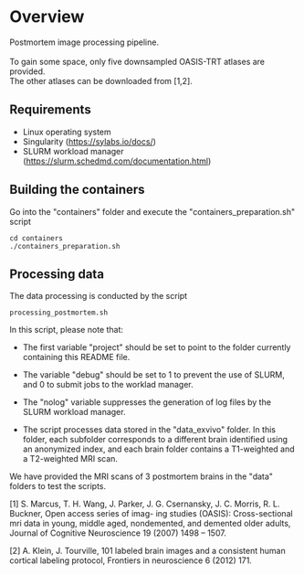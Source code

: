 # Overview
Postmortem image processing pipeline. </br></br>
To gain some space, only five downsampled OASIS-TRT atlases are provided. </br>
The other atlases can be downloaded from [1,2].

## Requirements

- Linux operating system
- Singularity (https://sylabs.io/docs/)
- SLURM workload manager (https://slurm.schedmd.com/documentation.html)

## Building the containers

Go into the "containers" folder and execute the "containers_preparation.sh" script
```
cd containers
./containers_preparation.sh
```

## Processing data

The data processing is conducted by the script
```
processing_postmortem.sh
```

In this script, please note that:

- The first variable "project" should be set to point to the folder currently containing this README file.
  
- The variable "debug" should be set to 1 to prevent the use of SLURM, and 0 to submit jobs to the worklad manager.
   
- The "nolog" variable suppresses the generation of log files by the SLURM workload manager.

- The script processes data stored in the "data_exvivo" folder. In this folder, each subfolder corresponds to a different brain identified using an anonymized index, and each brain folder contains a T1-weighted and a T2-weighted MRI scan.

We have provided the MRI scans of 3 postmortem brains in the "data" folders to test the scripts.


[1] S. Marcus, T. H. Wang, J. Parker, J. G. Csernansky,
J. C. Morris, R. L. Buckner, Open access series of imag-
ing studies (OASIS): Cross-sectional mri data in young,
middle aged, nondemented, and demented older adults,
Journal of Cognitive Neuroscience 19 (2007) 1498 –
1507.

[2] A. Klein, J. Tourville, 101 labeled brain images and a
consistent human cortical labeling protocol, Frontiers
in neuroscience 6 (2012) 171.
